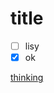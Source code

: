 # title

- [ ] lisy
- [x] ok

[thinking](http://images.clipartpanda.com/person-thinking-clipart-thinking-hi.png)

